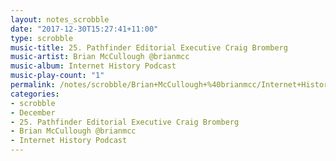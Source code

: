 ```yaml
---
layout: notes_scrobble
date: "2017-12-30T15:27:41+11:00"
type: scrobble
music-title: 25. Pathfinder Editorial Executive Craig Bromberg
music-artist: Brian McCullough @brianmcc
music-album: Internet History Podcast
music-play-count: "1"
permalink: /notes/scrobble/Brian+McCullough+%40brianmcc/Internet+History+Podcast/9fc44d50408617d7ab174c8818811739a39b402d.html
categories:
- scrobble
- December
- 25. Pathfinder Editorial Executive Craig Bromberg
- Brian McCullough @brianmcc
- Internet History Podcast
---
```

